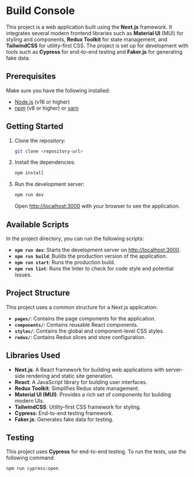 # Build Console

This project is a web application built using the **Next.js** framework. It integrates several modern frontend libraries such as **Material UI** (MUI) for styling and components, **Redux Toolkit** for state management, and **TailwindCSS** for utility-first CSS. The project is set up for development with tools such as **Cypress** for end-to-end testing and **Faker.js** for generating fake data.

## Prerequisites

Make sure you have the following installed:

- [Node.js](https://nodejs.org/) (v16 or higher)
- [npm](https://www.npmjs.com/) (v8 or higher) or [yarn](https://yarnpkg.com/)

## Getting Started

1. Clone the repository:

   ```bash
   git clone <repository-url>
   ```

2. Install the dependencies:

   ```bash
   npm install
   ```

3. Run the development server:

   ```bash
   npm run dev
   ```

   Open [http://localhost:3000](http://localhost:3000) with your browser to see the application.

## Available Scripts

In the project directory, you can run the following scripts:

- **`npm run dev`**: Starts the development server on [http://localhost:3000](http://localhost:3000).
- **`npm run build`**: Builds the production version of the application.
- **`npm run start`**: Runs the production build.
- **`npm run lint`**: Runs the linter to check for code style and potential issues.

## Project Structure

This project uses a common structure for a Next.js application:

- **`pages/`**: Contains the page components for the application.
- **`components/`**: Contains reusable React components.
- **`styles/`**: Contains the global and component-level CSS styles.
- **`redux/`**: Contains Redux slices and store configuration.

## Libraries Used

- **Next.js**: A React framework for building web applications with server-side rendering and static site generation.
- **React**: A JavaScript library for building user interfaces.
- **Redux Toolkit**: Simplifies Redux state management.
- **Material UI (MUI)**: Provides a rich set of components for building modern UIs.
- **TailwindCSS**: Utility-first CSS framework for styling.
- **Cypress**: End-to-end testing framework.
- **Faker.js**: Generates fake data for testing.

## Testing

This project uses **Cypress** for end-to-end testing. To run the tests, use the following command:

```bash
npm run cypress:open
```
